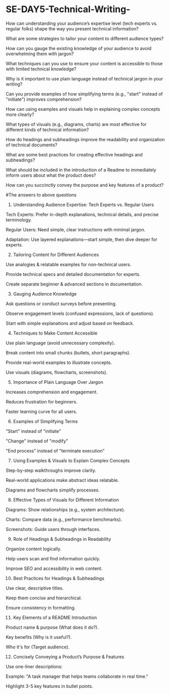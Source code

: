 # SE-DAY5-Technical-Writing-

How can understanding your audience’s expertise level (tech experts vs. regular folks) shape the way you present technical information?

What are some strategies to tailor your content to different audience types?

How can you gauge the existing knowledge of your audience to avoid overwhelming them with jargon?

What techniques can you use to ensure your content is accessible to those with limited technical knowledge?

Why is it important to use plain language instead of technical jargon in your writing?

Can you provide examples of how simplifying terms (e.g., "start" instead of "initiate") improves comprehension?

How can using examples and visuals help in explaining complex concepts more clearly?

What types of visuals (e.g., diagrams, charts) are most effective for different kinds of technical information?

How do headings and subheadings improve the readability and organization of technical documents?

What are some best practices for creating effective headings and subheadings?

What should be included in the introduction of a Readme to immediately inform users about what the product does?

How can you succinctly convey the purpose and key features of a product?

#The answers to above questions

1. Understanding Audience Expertise: Tech Experts vs. Regular Users
   
Tech Experts: Prefer in-depth explanations, technical details, and precise terminology.

Regular Users: Need simple, clear instructions with minimal jargon.

Adaptation: Use layered explanations—start simple, then dive deeper for experts.

2. Tailoring Content for Different Audiences
   
Use analogies & relatable examples for non-technical users.

Provide technical specs and detailed documentation for experts.

Create separate beginner & advanced sections in documentation.

3. Gauging Audience Knowledge
   
Ask questions or conduct surveys before presenting.

Observe engagement levels (confused expressions, lack of questions).

Start with simple explanations and adjust based on feedback.

4. Techniques to Make Content Accessible
   
Use plain language (avoid unnecessary complexity).

Break content into small chunks (bullets, short paragraphs).

Provide real-world examples to illustrate concepts.

Use visuals (diagrams, flowcharts, screenshots).

5. Importance of Plain Language Over Jargon
   
Increases comprehension and engagement.

Reduces frustration for beginners.

Faster learning curve for all users.

6. Examples of Simplifying Terms

"Start" instead of "initiate"

"Change" instead of "modify"

"End process" instead of "terminate execution"

7. Using Examples & Visuals to Explain Complex Concepts
   
Step-by-step walkthroughs improve clarity.

Real-world applications make abstract ideas relatable.

Diagrams and flowcharts simplify processes.


8. Effective Types of Visuals for Different Information
   
Diagrams: Show relationships (e.g., system architecture).

Charts: Compare data (e.g., performance benchmarks).

Screenshots: Guide users through interfaces.

9. Role of Headings & Subheadings in Readability
    
Organize content logically.

Help users scan and find information quickly.

Improve SEO and accessibility in web content.

10. Best Practices for Headings & Subheadings

Use clear, descriptive titles.

Keep them concise and hierarchical.

Ensure consistency in formatting.

11. Key Elements of a README Introduction
    
Product name & purpose (What does it do?).

Key benefits (Why is it useful?).

Who it's for (Target audience).

12. Concisely Conveying a Product’s Purpose & Features

Use one-liner descriptions:

Example: "A task manager that helps teams collaborate in real time."

Highlight 3-5 key features in bullet points.
